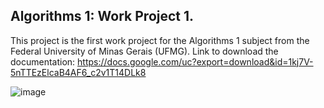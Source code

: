 ## Algorithms 1: Work Project 1.

This project is the first work project for the Algorithms 1 subject from the Federal University of Minas Gerais (UFMG).
Link to download the documentation: https://docs.google.com/uc?export=download&id=1kj7V-5nTTEzElcaB4AF6_c2v1T14DLk8

![image](https://user-images.githubusercontent.com/84547699/199286031-dc75c2db-d8f0-4d93-b523-acab286dbe09.png)
